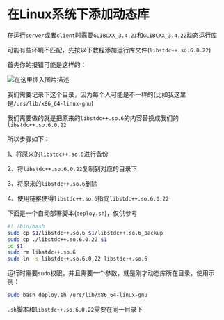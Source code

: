 # 在Linux系统下添加动态库

在运行`server`或者`client`时需要``GLIBCXX_3.4.21``和``GLIBCXX_3.4.22``动态运行库



可能有些环境不匹配，先按以下教程添加运行库文件(`libstdc++.so.6.0.22`)



首先你的报错可能是这样的：

![在这里插入图片描述](https://img-blog.csdnimg.cn/20200401164120319.png)

我们需要记录下这个目录，因为每个人可能是不一样的(比如我这里是`/urs/lib/x86_64-linux-gnu`)



我们需要做的就是把原来的`libstdc++.so.6`的内容替换成我们的`libstdc++.so.6.0.22`



所以步骤如下：

1、将原来的`libstdc++.so.6`进行备份

2、将`libstdc++.so.6.0.22`复制到对应的目录下

3、将原来的`libstdc++.so.6`删除

4、使用链接使得`libstdc++.so.6`指向`libstdc++.so.6.0.22`



下面是一个自动部署脚本(`deploy.sh`)，仅供参考

```bash
#! /bin/bash
sudo cp $1/libstdc++.so.6 $1/libstdc++.so.6_backup 
sudo cp ./libstdc++.so.6.0.22 $1
cd $1
sudo rm libstdc++.so.6 
sudo ln -s libstdc++.so.6.0.22 libstdc++.so.6
```

运行时需要`sudo`权限，并且需要一个参数，就是刚才动态库所在目录，使用示例：

```bash
sudo bash deploy.sh /urs/lib/x86_64-linux-gnu
```

`.sh`脚本和`libstdc++.so.6.0.22`需要在同一目录下
